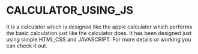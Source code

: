 # CALCULATOR_USING_JS
It is a calculator which is designed like the apple calculator which performs the basic calculation just like the calculator does. It has been designed just using simple HTML,CSS and JAVASCRIPT. For more details or working you can check it out.
